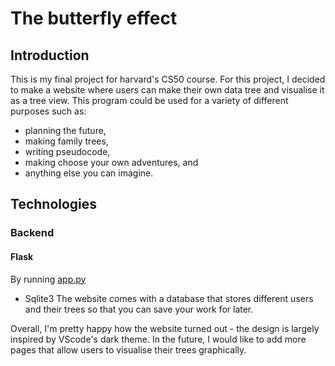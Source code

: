 # The butterfly effect

## Introduction

This is my final project for harvard's CS50 course.
For this project, I decided to make a website where users can make their own data tree and visualise it as a tree view.
This program could be used for a variety of different purposes such as:

- planning the future,
- making family trees,
- writing pseudocode,
- making choose your own adventures, and
- anything else you can imagine.

## Technologies

### Backend

#### Flask

By running [app.py](/app.py)

- Sqlite3
  The website comes with a database that stores different users and their trees so that you can save your work for later.

Overall, I'm pretty happy how the website turned out - the design is largely inspired by VScode's dark theme. In the future, I would like to add more pages that allow users to visualise their trees graphically.

